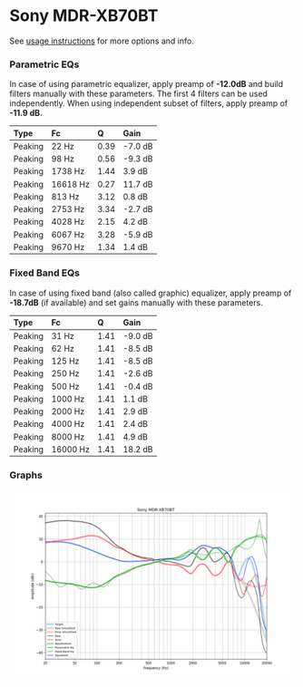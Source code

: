 # Sony MDR-XB70BT
See [usage instructions](https://github.com/jaakkopasanen/AutoEq#usage) for more options and info.

### Parametric EQs
In case of using parametric equalizer, apply preamp of **-12.0dB** and build filters manually
with these parameters. The first 4 filters can be used independently.
When using independent subset of filters, apply preamp of **-11.9 dB**.

| Type    | Fc       |    Q | Gain    |
|:--------|:---------|:-----|:--------|
| Peaking | 22 Hz    | 0.39 | -7.0 dB |
| Peaking | 98 Hz    | 0.56 | -9.3 dB |
| Peaking | 1738 Hz  | 1.44 | 3.9 dB  |
| Peaking | 16618 Hz | 0.27 | 11.7 dB |
| Peaking | 813 Hz   | 3.12 | 0.8 dB  |
| Peaking | 2753 Hz  | 3.34 | -2.7 dB |
| Peaking | 4028 Hz  | 2.15 | 4.2 dB  |
| Peaking | 6067 Hz  | 3.28 | -5.9 dB |
| Peaking | 9670 Hz  | 1.34 | 1.4 dB  |

### Fixed Band EQs
In case of using fixed band (also called graphic) equalizer, apply preamp of **-18.7dB**
(if available) and set gains manually with these parameters.

| Type    | Fc       |    Q | Gain    |
|:--------|:---------|:-----|:--------|
| Peaking | 31 Hz    | 1.41 | -9.0 dB |
| Peaking | 62 Hz    | 1.41 | -8.5 dB |
| Peaking | 125 Hz   | 1.41 | -8.5 dB |
| Peaking | 250 Hz   | 1.41 | -2.6 dB |
| Peaking | 500 Hz   | 1.41 | -0.4 dB |
| Peaking | 1000 Hz  | 1.41 | 1.1 dB  |
| Peaking | 2000 Hz  | 1.41 | 2.9 dB  |
| Peaking | 4000 Hz  | 1.41 | 2.4 dB  |
| Peaking | 8000 Hz  | 1.41 | 4.9 dB  |
| Peaking | 16000 Hz | 1.41 | 18.2 dB |

### Graphs
![](./Sony%20MDR-XB70BT.png)